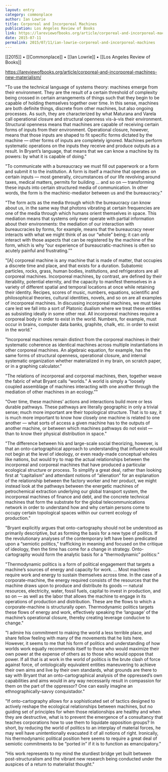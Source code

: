 ```yaml
---
layout: entry
category: commonplace
author: Ian Lowrie
title: Corporeal and Incorporeal Machines
publication: Los Angeles Review of Books
link: https://lareviewofbooks.org/article/corporeal-and-incorporeal-machines-new-materialism/
date: 2015-07-11
permalink: 2015/07/11/ian-lowrie-corporeal-and-incorporeal-machines
---
```


[[2015]] • [[Commonplace]] • [[Ian Lowrie]] • [[Los Angeles Review of Books]] 

https://lareviewofbooks.org/article/corporeal-and-incorporeal-machines-new-materialism/

"To use the technical language of systems theory: machines emerge from their environment. They are the result of a certain threshold of complexity being crossed in certain arrangements of things such that they begin to be capable of holding themselves together over time. In this sense, machines are both definite things, discrete from other machines, but also ongoing processes. As such, they are characterized by what Maturana and Varela call operational closure and structural openness vis-à-vis their environment. Structural openness means that machines are capable of receiving certain forms of inputs from their environment. Operational closure, however, means that those inputs are shaped to fit specific forms dictated by the machine — other forms of inputs are completely ignored. Machines perform systematic operations on the inputs they receive and produce outputs as a result. In Bryant’s language, that means that we can know a machine by its powers: by what it is capable of doing."

"To communicate with a bureaucracy we must fill out paperwork or a form and submit it to the institution. A form is itself a machine that operates on certain inputs — most generally, circumstances of our life revolving around taxes, medical matters, permits for building … and so on — transforming these inputs into certain structured media of communication. In other words, the form is the machinic-mediator between us and the bureaucracy."

"The form acts as the media through which the bureaucracy can know about us, in the same way that photons vibrating at certain frequencies are one of the media through which humans orient themselves in space. This mediation means that systems only ever operate with partial information about their environments: the mediation of our interaction with bureaucracies by forms, for example, means that the bureaucracy never interacts with what we might think of as our “whole” being; it can only interact with those aspects that can be registered by the machine of the form, which is why “our experience of bureaucratic-machines is often so acutely painful and frustrating.”"

"[A] corporeal machine is any machine that is made of matter, that occupies a discrete time and place, and that exists for a duration. Subatomic particles, rocks, grass, human bodies, institutions, and refrigerators are all corporeal machines. Incorporeal machines, by contrast, are defined by their iterability, potential eternity, and the capacity to manifest themselves in a variety of different spatial and temporal locations at once while retaining their identity. Recipes, scores of music, numbers, equations, scientific and philosophical theories, cultural identities, novels, and so on are all examples of incorporeal machines. In discussing incorporeal machines, we must take care lest we fall into a sort of Platonic dualism where we treat these entities as subsisting ideally in some other real. All incorporeal machines require a corporeal body in order to exist in the world. Numbers, for example, must occur in brains, computer data banks, graphite, chalk, etc. in order to exist in the world."

"Incorporeal machines remain distinct from the corporeal machines in their systematic coherence as identical machines across multiple instantiations in other corporeal machines. An algebraic equation, for example, has the same forms of structural openness, operational closure, and internal systematic organization whether materialized in my brain, on scratch paper, or in a graphing calculator."

"The relations of incorporeal and corporeal machines, then, together weave the fabric of what Bryant calls “worlds.” A world is simply a “loosely coupled assemblage of machines interacting with one another through the mediation of other machines in an ecology.”"

"Over time, these machines’ actions and interactions build more or less durable pathways. These pathways are literally geographic in only a trivial sense; much more important are their topological structure. That is to say, it is much more important to know how closely one machine is related to one another ­— what sorts of access a given machine has to the outputs of another machine, or between which machines pathways do not exist — than to know their physical distribution in space."

"The difference between his and large-scale social theorizing, however, is that an onto-cartographical approach to understanding that influence would not begin at the level of ideology, or even ready-made conceptual wholes like nations, but would try to map the actual relationships between the incorporeal and corporeal machines that have produced a particular ecological structure or process. To simplify a great deal, rather than looking first at “capitalism” and attendant notions of “alienation” for an explanation of the relationship between the factory worker and her product, we might instead look at the pathways between the energetic machines of petrochemical extraction underlying our global transport system, the incorporeal machines of finance and debt, and the concrete technical machines that form the substrate for the global telecommunications network in order to understand how and why certain persons come to occupy certain topological spaces within our current ecology of production."

"Bryant explicitly argues that onto-cartography should not be understood as primarily descriptive, but as forming the basis for a new type of politics. If the revolutionary analyses of the contemporary left have been predicated upon a “semiotic politics,” trafficking in meaning and focused on the critique of ideology, then the time has come for a change in strategy. Onto-cartography would form the analytic basis for a “thermodynamic” politics:"

"Thermodynamic politics is a form of political engagement that targets a machine’s sources of energy and capacity for work. … Most machines require work and energy to sustain themselves across time. In the case of a corporate-machine, the energy required consists of the resources that the machine draws upon to produce and distribute its goods — natural resources, electricity, water, fossil fuels, capital to invest in production, and so on — as well as the labor that allows the machine to engage in its operations of production and distribution. These are the flows to which a corporate-machine is structurally open. Thermodynamic politics targets these flows of energy and work, effectively speaking the ‘language’ of the machine’s operational closure, thereby creating leverage conducive to change."

"I admire his commitment to making the world a less terrible place, and share fellow feeling with many of the movements that he lists here. However, it seems to me that his form of politics and understanding of how worlds work equally recommends itself to those who would maximize their own power at the expense of others as to those who would oppose that power. If all that is at work in the world of politics is the brute clash of force against force, of ontologically equivalent entities maneuvering to achieve their own aims and live by their own standards, what grounds are there to say with Bryant that an onto-cartographical analysis of the oppressed’s own capabilities and aims would in any way necessarily result in compassion for them on the part of the oppressor? One can easily imagine an ethnographically-savvy conquistador."

"If onto-cartography allows for a sophisticated set of tactics designed to actively reshape the ecological relationships between machines, but no guiding set of principles for when those relationships are healthy and when they are destructive, what is to prevent the emergence of a consultancy that teaches corporations how to use them to liquidate opposition groups? In short, by reducing the world of politics to an interplay of material forces, he may well have unintentionally evacuated it of all notions of right. Ironically, his thermodynamic political position here seems to require a great deal of semiotic commitments to be “ported in” if it is to function as emancipatory."

"His work represents to my mind the sturdiest bridge yet built between post-structuralism and the vibrant new research being conducted under the auspices of a return to materialist thought."
